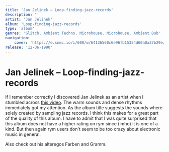 ```yaml
---
title: 'Jan Jelinek – Loop-finding-jazz-records'
description: ''
artist: 'Jan Jelinek'
album: 'Loop-finding-jazz-records'
type: 'album'
genres: 'Glitch, Ambient Techno, Microhouse, Microhouse, Ambient Dub'
navigation:
    cover: 'https://e.snmc.io/i/600/w/64136560c6e96fb15354d60a0a37b29e/2814171/jan-jelinek-loop-finding-jazz-records-Cover-Art.jpg'
release: '12-06-1990'
---
```


<music-genre-list :genres="genres"></music-genre-list>


# Jan Jelinek – Loop-finding-jazz-records
If I remember correctly I discovered Jan Jelinek as an artist when I stumbled across [this video](https://shft.com/watch/epic-earth-time-lapse-from-space/). The warm sounds and dense rhythms immediately got my attention. As the album title suggests the sounds where solely created by sampling jazz records. I think this makes for a great part of the quality of this album.  I have to admit that I was quite surprised that this album does not have a higher rating on rym since (imho) it is one of a kind. But then again rym users don't seem to be too crazy about electronic music in general.

Also check out his alteregos Farben and Gramm.

<youtube-embed url="https://www.youtube.com/embed/6hIgBEXuQD8"></youtube-embed>
<br>
<spotify-embed url="https://open.spotify.com/embed/album/6UK4EMYa7by9xwU4eeAoE4?utm_source=generator"></spotify-embed>

